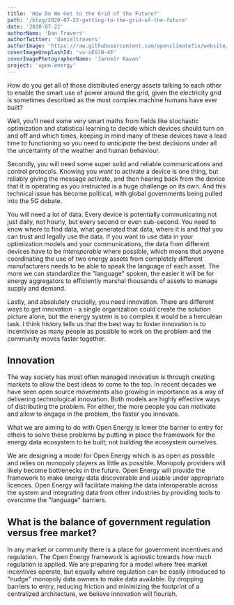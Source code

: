 ```yaml
---
title: 'How Do We Get to the Grid of the Future?'
path: '/blog/2020-07-22-getting-to-the-grid-of-the-future'
date: '2020-07-22'
authorName: 'Dan Travers'
authorTwitter: 'danieltravers'
authorImage: 'https://raw.githubusercontent.com/openclimatefix/website/master/src/images/people/dan.jpg'
coverImageUnsplashId: 'vv-oEGlN-4E'
coverImagePhotographerName: 'Jaromír Kavan'
project: 'open-energy'
---
```


How do you get all of those distributed energy assets talking to each other to enable the smart use of power around the grid, given the electricity grid is sometimes described as the most complex machine humans have ever built?

Well, you’ll need some very smart maths from fields like stochastic optimization and statistical learning to decide which devices should turn on and off and which times, keeping in mind many of these devices have a lead time to functioning so you need to *anticipate* the best decisions under all the uncertainty of the weather and human behaviour.  

Secondly, you will need some super solid and reliable communications and control protocols.  Knowing you *want* to activate a device is one thing, but reliably giving the message activate, and then hearing back from the device that it is operating as you instructed is a huge challenge on its own.  And this technical issue has become political, with global governments being pulled into the 5G debate.  

You will need a lot of data.  Every device is potentially communicating not just daily, not hourly, but every second or even sub-second.  You need to know where to find data, what generated that data, where it is and that you can trust and legally use the data.  If you want to use data in your optimization models and your communications, the data from different devices have to be *interoperable* where possible, which means that anyone coordinating the use of two energy assets from completely different manufacturers needs to be able to speak the language of each asset.  The more we can standardize the "language" spoken, the easier it will be for energy aggregators to efficiently marshal thousands of assets to manage supply and demand. 

Lastly, and absolutely crucially, you need innovation.  There are different ways to get innovation - a single organization could create the solution picture alone, but the energy system is so complex it would be a herculean task.  I think history tells us that the best way to foster innovation is to incentivise as many people as possible to work on the problem and the community moves faster together.  

## Innovation

The way society has most often managed innovation is through creating markets to allow the best ideas to come to the top.  In recent decades we have seen open source movements also growing in importance as a way of delivering technological innovation.  Both models are highly effective ways of distributing the problem.  For either, the more people you can motivate and allow to engage in the problem, the faster you innovate.  

What we are aiming to do with Open Energy is lower the barrier to entry for others to solve these problems by putting in place the framework for the energy data ecosystem to be built; not building the ecosystem ourselves.  

We are designing a model for Open Energy which is as open as possible and relies on monopoly players as little as possible.  Monopoly providers will likely become bottlenecks in the future.  Open Energy will provide the framework to make energy data discoverable and usable under appropriate licences. Open Energy will facilitate making the data interoperable across the system and integrating data from other industries by providing tools to overcome the "language" barriers.  

## What is the balance of government regulation versus free market?

In any market or community there is a place for government incentives and regulation.  The Open Energy framework is agnostic towards how much regulation is applied.  We are preparing for a model where free market incentives operate, but equally where regulation can be easily introduced to "nudge" monopoly data owners to make data available.  By dropping barriers to entry, reducing friction and minimizing the footprint of a centralized architecture, we believe innovation will flourish.
